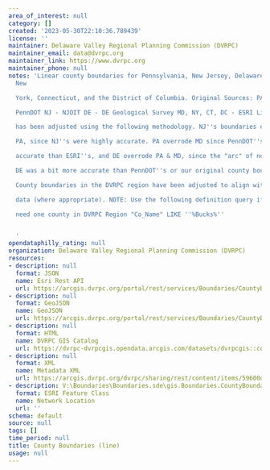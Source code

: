 ```yaml
---
area_of_interest: null
category: []
created: '2023-05-30T22:10:36.789439'
license: ''
maintainer: Delaware Valley Regional Planning Commission (DVRPC)
maintainer_email: data@dvrpc.org
maintainer_link: https://www.dvrpc.org
maintainer_phone: null
notes: 'Linear county boundaries for Pennsylvania, New Jersey, Delaware, Maryland,
  New

  York, Connecticut, and the District of Columbia. Original Sources: PA -

  PennDOT NJ - NJOIT DE - DE Geological Survey MD, NY, CT, DC - ESRI Linework

  has been adjusted using the following methodology. NJ''s boundaries overrode

  PA, since NJ''s were highly accurate. PA overrode MD since PennDOT''s were more

  accurate than ESRI''s, and DE overrode PA & MD, since the "arc" of northernmost

  DE was a bit more accurate than PennDOT''s or our original county boundaries.

  County boundaries in the DVRPC region have been adjusted to align with parcel

  data (where appropriate). NOTE: Use the following definition query if only

  need one county in DVRPC Region "Co_Name" LIKE ''%Bucks%''


  '
opendataphilly_rating: null
organization: Delaware Valley Regional Planning Commission (DVRPC)
resources:
- description: null
  format: JSON
  name: Esri Rest API
  url: https://arcgis.dvrpc.org/portal/rest/services/Boundaries/CountyBoundaries_Line/FeatureServer/0
- description: null
  format: GeoJSON
  name: GeoJSON
  url: https://arcgis.dvrpc.org/portal/rest/services/Boundaries/CountyBoundaries_Line/FeatureServer/0/query?where=1=1&outsr=4326&outfields=*&f=geojson
- description: null
  format: HTML
  name: DVRPC GIS Catalog
  url: https://dvrpc-dvrpcgis.opendata.arcgis.com/datasets/dvrpcgis::county-boundaries-line
- description: null
  format: XML
  name: Metadata XML
  url: https://arcgis.dvrpc.org/dvrpc/sharing/rest/content/items/59600d46fe19457aa4b33c0377259949/info/metadata/metadata.xml?format=default
- description: V:\Boundaries\Boundaries.sde\gis.Boundaries.CountyBoundaries_Line
  format: ESRI Feature Class
  name: Network Location
  url: ''
schema: default
source: null
tags: []
time_period: null
title: County Boundaries (line)
usage: null
---
```

